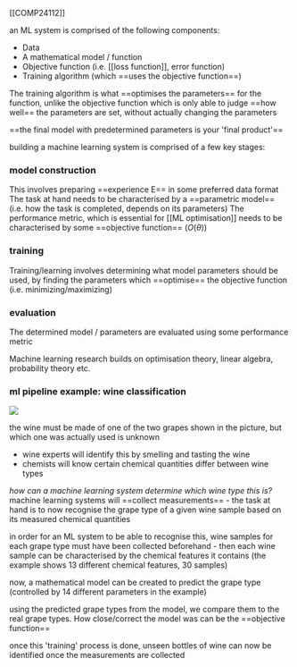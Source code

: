 [[COMP24112]]

an ML system is comprised of the following components:
- Data
- A mathematical model / function
- Objective function (i.e. [[loss function]], error function)
- Training algorithm (which ==uses the objective function==)

The training algorithm is what ==optimises the parameters== for the function, unlike the objective function which is only able to judge ==how well== the parameters are set, without actually changing the parameters

==the final model with predetermined parameters is your 'final product'==

building a machine learning system is comprised of a few key stages:

### model construction

This involves preparing ==experience E== in some preferred data format
The task at hand needs to be characterised by a ==parametric model== (i.e. how the task is completed, depends on its parameters)
The performance metric, which is essential for [[ML optimisation]] needs to be characterised by some ==objective function== ($O(\theta)$)


### training

Training/learning involves determining what model parameters should be used, by finding the parameters which ==optimise== the objective function (i.e. minimizing/maximizing)


### evaluation

The determined model / parameters are evaluated using some performance metric


Machine learning research builds on optimisation theory, linear algebra, probability theory etc.


### ml pipeline example: wine classification
![](https://i.imgur.com/7mCL1Bs.png)


the wine must be made of one of the two grapes shown in the picture, but which one was actually used is unknown

- wine experts will identify this by smelling and tasting the wine
- chemists will know certain chemical quantities differ between wine types

*how can a machine learning system determine which wine type this is?*
machine learning systems will ==collect measurements== - the task at hand is to now recognise the grape type of a given wine sample based on its measured chemical quantities

in order for an ML system to be able to recognise this, wine samples for each grape type must have been collected beforehand - then each wine sample can be characterised by the chemical features it contains (the example shows 13 different chemical features, 30 samples)

now, a mathematical model can be created to predict the grape type (controlled by 14 different parameters in the example)

using the predicted grape types from the model, we compare them to the real grape types. How close/correct the model was can be the ==objective function==

once this 'training' process is done, unseen bottles of wine can now be identified once the measurements are collected